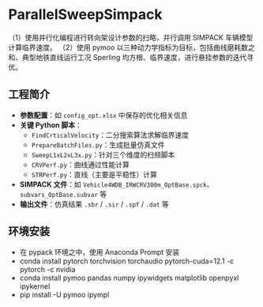 # ParallelSweepSimpack

（1）使用并行化编程进行转向架设计参数的扫略，并行调用 SIMPACK 车辆模型计算临界速度。
（2）使用 pymoo 以三种动力学指标为目标，包括曲线磨耗数之和、典型地铁直线运行工况 Sperling 均方根、临界速度，进行悬挂参数的迭代寻优。

## 工程简介

- **参数配置**：如 `config_opt.xlsx` 中保存的优化相关信息
- **关键 Python 脚本**：
  - `FindCrticalVelocity`：二分搜索算法求解临界速度
  - `PrepareBatchFiles.py`：生成批量仿真文件
  - `SweepL1xL2xL3x.py`：针对三个维度的扫频脚本
  - `CRVPerf.py`：曲线通过性能计算
  - `STRPerf.py`：直线（主要是平稳性）计算
- **SIMPACK 文件**：如 `Vehicle4WDB_IRWCRV300m_OptBase.spck`、`subvars_OptBase.subvar` 等
- **输出文件**：仿真结果 `.sbr` / `.sir` / `.spf` / `.dat` 等

## 环境安装

- 在 pypack 环境之中，使用 Anaconda Prompt 安装
- conda install pytorch torchvision torchaudio pytorch-cuda=12.1 -c pytorch -c nvidia
- conda install pymoo pandas numpy ipywidgets matplotlib openpyxl ipykernel
- pip install -U pymoo ipympl
